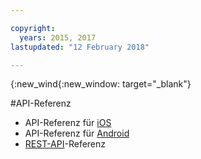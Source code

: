 ```yaml
---

copyright:
  years: 2015, 2017
lastupdated: "12 February 2018"

---
```


{:new_wind{:new_window: target="_blank"}

#API-Referenz

 - API-Referenz für [iOS](http://ibm-bluemix-mobile-services.github.io/API-docs/client-SDK/ICAppLaunch/Swift/index.html#creating-the-service)
 - API-Referenz für [Android](http://ibm-bluemix-mobile-services.github.io/API-docs/client-SDK/ICAppLaunch/Java/index.html)
 - [REST-API](https://console.bluemix.net/apidocs/1716-app-launch)-Referenz

